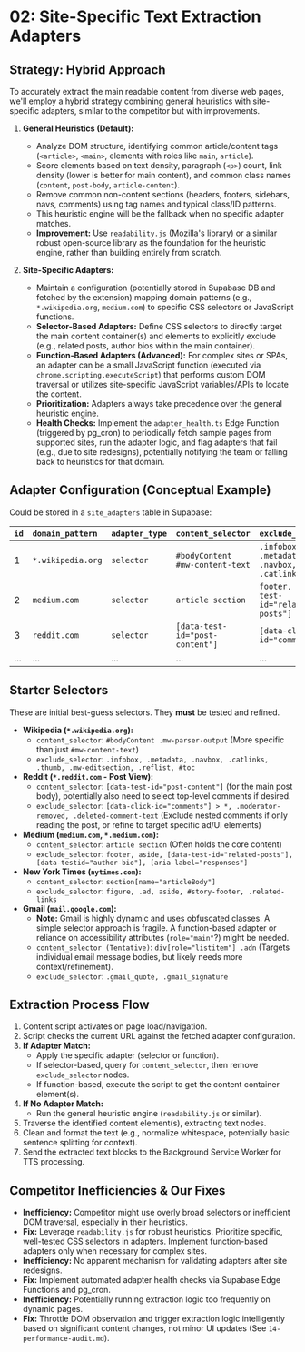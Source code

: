 # 02: Site-Specific Text Extraction Adapters

## Strategy: Hybrid Approach

To accurately extract the main readable content from diverse web pages, we'll employ a hybrid strategy combining general heuristics with site-specific adapters, similar to the competitor but with improvements.

1.  **General Heuristics (Default):**
    *   Analyze DOM structure, identifying common article/content tags (`<article>`, `<main>`, elements with roles like `main`, `article`).
    *   Score elements based on text density, paragraph (`<p>`) count, link density (lower is better for main content), and common class names (`content`, `post-body`, `article-content`).
    *   Remove common non-content sections (headers, footers, sidebars, navs, comments) using tag names and typical class/ID patterns.
    *   This heuristic engine will be the fallback when no specific adapter matches.
    *   **Improvement:** Use `readability.js` (Mozilla's library) or a similar robust open-source library as the foundation for the heuristic engine, rather than building entirely from scratch.

2.  **Site-Specific Adapters:**
    *   Maintain a configuration (potentially stored in Supabase DB and fetched by the extension) mapping domain patterns (e.g., `*.wikipedia.org`, `medium.com`) to specific CSS selectors or JavaScript functions.
    *   **Selector-Based Adapters:** Define CSS selectors to directly target the main content container(s) and elements to explicitly exclude (e.g., related posts, author bios within the main container).
    *   **Function-Based Adapters (Advanced):** For complex sites or SPAs, an adapter can be a small JavaScript function (executed via `chrome.scripting.executeScript`) that performs custom DOM traversal or utilizes site-specific JavaScript variables/APIs to locate the content.
    *   **Prioritization:** Adapters always take precedence over the general heuristic engine.
    *   **Health Checks:** Implement the `adapter_health.ts` Edge Function (triggered by pg_cron) to periodically fetch sample pages from supported sites, run the adapter logic, and flag adapters that fail (e.g., due to site redesigns), potentially notifying the team or falling back to heuristics for that domain.

## Adapter Configuration (Conceptual Example)

Could be stored in a `site_adapters` table in Supabase:

| `id` | `domain_pattern`  | `adapter_type` | `content_selector`                | `exclude_selector`                                | `custom_script` | `is_active` | `last_checked`      |
| :--- | :---------------- | :------------- | :-------------------------------- | :---------------------------------------------- | :-------------- | :---------- | :------------------ |
| 1    | `*.wikipedia.org` | `selector`     | `#bodyContent #mw-content-text` | `.infobox, .metadata, .navbox, .catlinks` | `null`          | `true`      | `2023-10-27T10:00Z` |
| 2    | `medium.com`      | `selector`     | `article section`               | `footer, [data-test-id="related-posts"]`      | `null`          | `true`      | `2023-10-27T10:00Z` |
| 3    | `reddit.com`      | `selector`     | `[data-test-id="post-content"]` | `[data-click-id="comments"]`                  | `null`          | `true`      | `2023-10-27T10:00Z` |
| ...  | ...               | ...            | ...                               | ...                                             | ...             | ...         | ...                 |

## Starter Selectors

These are initial best-guess selectors. They **must** be tested and refined.

*   **Wikipedia (`*.wikipedia.org`):**
    *   `content_selector`: `#bodyContent .mw-parser-output` (More specific than just `#mw-content-text`)
    *   `exclude_selector`: `.infobox, .metadata, .navbox, .catlinks, .thumb, .mw-editsection, .reflist, #toc`
*   **Reddit (`*.reddit.com` - Post View):**
    *   `content_selector`: `[data-test-id="post-content"]` (for the main post body), potentially also need to select top-level comments if desired.
    *   `exclude_selector`: `[data-click-id="comments"] > *, .moderator-removed, .deleted-comment-text` (Exclude nested comments if only reading the post, or refine to target specific ad/UI elements)
*   **Medium (`medium.com`, `*.medium.com`):**
    *   `content_selector`: `article section` (Often holds the core content)
    *   `exclude_selector`: `footer, aside, [data-test-id="related-posts"], [data-testid="author-bio"], [aria-label="responses"]`
*   **New York Times (`nytimes.com`):**
    *   `content_selector`: `section[name="articleBody"]`
    *   `exclude_selector`: `figure, .ad, aside, #story-footer, .related-links`
*   **Gmail (`mail.google.com`):**
    *   **Note:** Gmail is highly dynamic and uses obfuscated classes. A simple selector approach is fragile. A function-based adapter or reliance on accessibility attributes (`role="main"`?) might be needed.
    *   `content_selector (Tentative)`: `div[role="listitem"] .adn` (Targets individual email message bodies, but likely needs more context/refinement).
    *   `exclude_selector`: `.gmail_quote, .gmail_signature`

## Extraction Process Flow

1.  Content script activates on page load/navigation.
2.  Script checks the current URL against the fetched adapter configuration.
3.  **If Adapter Match:**
    *   Apply the specific adapter (selector or function).
    *   If selector-based, query for `content_selector`, then remove `exclude_selector` nodes.
    *   If function-based, execute the script to get the content container element(s).
4.  **If No Adapter Match:**
    *   Run the general heuristic engine (`readability.js` or similar).
5.  Traverse the identified content element(s), extracting text nodes.
6.  Clean and format the text (e.g., normalize whitespace, potentially basic sentence splitting for context).
7.  Send the extracted text blocks to the Background Service Worker for TTS processing.

## Competitor Inefficiencies & Our Fixes

*   **Inefficiency:** Competitor might use overly broad selectors or inefficient DOM traversal, especially in their heuristics.
*   **Fix:** Leverage `readability.js` for robust heuristics. Prioritize specific, well-tested CSS selectors in adapters. Implement function-based adapters only when necessary for complex sites.
*   **Inefficiency:** No apparent mechanism for validating adapters after site redesigns.
*   **Fix:** Implement automated adapter health checks via Supabase Edge Functions and pg_cron.
*   **Inefficiency:** Potentially running extraction logic too frequently on dynamic pages.
*   **Fix:** Throttle DOM observation and trigger extraction logic intelligently based on significant content changes, not minor UI updates (See `14-performance-audit.md`). 